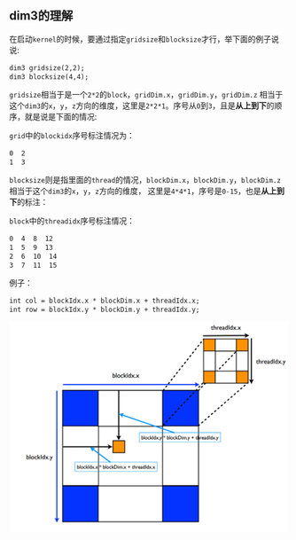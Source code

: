 ## dim3的理解

  在启动`kernel`的时候，要通过指定`gridsize`和`blocksize`才行，举下面的例子说说:
```cuda
dim3 gridsize(2,2);
dim3 blocksize(4,4);
```
`gridsize`相当于是一个`2*2`的`block`，`gridDim.x`，`gridDim.y`，`gridDim.z`
相当于这个`dim3`的`x`，`y`，`z`方向的维度，这里是`2*2*1`。序号从`0`到`3`，且是**从上到下**的顺序，就是说是下面的情况:

`grid`中的`blockidx`序号标注情况为：            
```
0  2 
1  3
```
`blocksize`则是指里面的`thread`的情况，`blockDim.x`，`blockDim.y`，`blockDim.z`相当于这个`dim3`的`x`，`y`，`z`方向的维度，
这里是`4*4*1`，序号是`0-15`，也是**从上到下**的标注：

`block`中的`threadidx`序号标注情况：
```
0  4  8  12 
1  5  9  13
2  6  10  14
3  7  11  15
```
例子：
```cuda
int col = blockIdx.x * blockDim.x + threadIdx.x; 
int row = blockIdx.y * blockDim.y + threadIdx.y; 
```

![img.png](learn/img.png)



